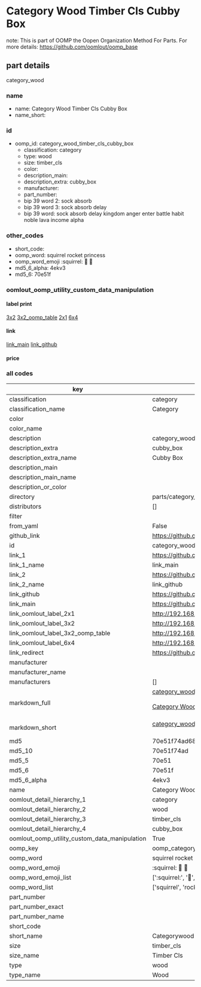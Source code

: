 # Category Wood Timber Cls Cubby Box  

note: This is part of OOMP the Oopen Organization Method For Parts. For more details: https://github.com/oomlout/oomp_base

##  part details
  



category_wood



### name
* name: Category Wood Timber Cls Cubby Box
* name_short: 
### id
* oomp_id: category_wood_timber_cls_cubby_box
  * classification: category
  * type: wood
  * size: timber_cls
  * color: 
  * description_main: 
  * description_extra: cubby_box
  * manufacturer: 
  * part_number: 
  * bip 39 word 2: sock absorb
  * bip 39 word 3: sock absorb delay
  * bip 39 word: sock absorb delay kingdom anger enter battle habit noble lava income alpha

### other_codes
* short_code: 
* oomp_word: squirrel rocket princess
* oomp_word_emoji :squirrel: :rocket: :princess:
* md5_6_alpha: 4ekv3
* md5_6: 70e51f






### oomlout_oomp_utility_custom_data_manipulation
#### label print
[3x2](http://192.168.1.245:1112/?label=oomp%204ekv3)
[3x2_oomp_table](http://192.168.1.108:1112/?label=oomp%204ekv3)
[2x1](http://192.168.1.242:1112/?label=oomp%204ekv3)
[6x4](http://192.168.1.55:1112/?label=oomp%204ekv3)    

#### link

[link_main](https://github.com/oomlout/oomlout_oomp_version_1_messy/tree/main/parts/category_wood_timber_cls_cubby_box) [link_github](https://github.com/oomlout/oomlout_oomp_version_1_messy/tree/main/parts/category_wood_timber_cls_cubby_box)                             

#### price







### all codes 
| key | value |  
| --- | --- |  
| classification | category |  
| classification_name | Category |  
| color |  |  
| color_name |  |  
| description | category_wood |  
| description_extra | cubby_box |  
| description_extra_name | Cubby Box |  
| description_main |  |  
| description_main_name |  |  
| description_or_color |   |  
| directory | parts/category_wood_timber_cls_cubby_box |  
| distributors | [] |  
| filter |  |  
| from_yaml | False |  
| github_link | https://github.com/oomlout/oomlout_oomp_part_src/tree/main/parts/category_wood_timber_cls_cubby_box |  
| id | category_wood_timber_cls_cubby_box |  
| link_1 | https://github.com/oomlout/oomlout_oomp_version_1_messy/tree/main/parts/category_wood_timber_cls_cubby_box |  
| link_1_name | link_main |  
| link_2 | https://github.com/oomlout/oomlout_oomp_version_1_messy/tree/main/parts/category_wood_timber_cls_cubby_box |  
| link_2_name | link_github |  
| link_github | https://github.com/oomlout/oomlout_oomp_version_1_messy/tree/main/parts/category_wood_timber_cls_cubby_box |  
| link_main | https://github.com/oomlout/oomlout_oomp_version_1_messy/tree/main/parts/category_wood_timber_cls_cubby_box |  
| link_oomlout_label_2x1 | http://192.168.1.242:1112/?label=oomp%204ekv3 |  
| link_oomlout_label_3x2 | http://192.168.1.245:1112/?label=oomp%204ekv3 |  
| link_oomlout_label_3x2_oomp_table | http://192.168.1.108:1112/?label=oomp%204ekv3 |  
| link_oomlout_label_6x4 | http://192.168.1.55:1112/?label=oomp%204ekv3 |  
| link_redirect | https://github.com/oomlout/oomlout_oomp_version_1_messy/tree/main/parts/category_wood_timber_cls_cubby_box |  
| manufacturer |  |  
| manufacturer_name |  |  
| manufacturers | [] |  
| markdown_full | [category_wood_timber_cls_cubby_box](none)<br>[](none)<br>[Category Wood Timber Cls Cubby Box](none)<br><br> |  
| markdown_short | [category_wood_timber_cls_cubby_box](none)<br><br> |  
| md5 | 70e51f74ad6822692d8457aa73c03670 |  
| md5_10 | 70e51f74ad |  
| md5_5 | 70e51 |  
| md5_6 | 70e51f |  
| md5_6_alpha | 4ekv3 |  
| name | Category Wood Timber Cls Cubby Box |  
| oomlout_detail_hierarchy_1 | category |  
| oomlout_detail_hierarchy_2 | wood |  
| oomlout_detail_hierarchy_3 | timber_cls |  
| oomlout_detail_hierarchy_4 | cubby_box |  
| oomlout_oomp_utility_custom_data_manipulation | True |  
| oomp_key | oomp_category_wood_timber_cls_cubby_box |  
| oomp_word | squirrel rocket princess |  
| oomp_word_emoji | :squirrel: :rocket: :princess: |  
| oomp_word_emoji_list | [':squirrel:', ':rocket:', ':princess:'] |  
| oomp_word_list | ['squirrel', 'rocket', 'princess'] |  
| part_number |  |  
| part_number_exact |  |  
| part_number_name |  |  
| short_code |  |  
| short_name | Categorywood |  
| size | timber_cls |  
| size_name | Timber Cls |  
| type | wood |  
| type_name | Wood |  
